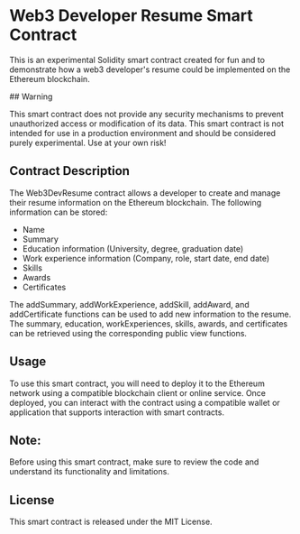 # Web3 Developer Resume Smart Contract

This is an experimental Solidity smart contract created for fun and to demonstrate how a web3 developer's resume could be implemented on the Ethereum blockchain.

## Warning

This smart contract does not provide any security mechanisms to prevent unauthorized access or modification of its data.
This smart contract is not intended for use in a production environment and should be considered purely experimental. Use at your own risk!

## Contract Description

The Web3DevResume contract allows a developer to create and manage their resume information on the Ethereum blockchain. The following information can be stored:

- Name
- Summary
- Education information (University, degree, graduation date)
- Work experience information (Company, role, start date, end date)
- Skills
- Awards
- Certificates

The addSummary, addWorkExperience, addSkill, addAward, and addCertificate functions can be used to add new information to the resume.
The summary, education, workExperiences, skills, awards, and certificates can be retrieved using the corresponding public view functions.

## Usage

To use this smart contract, you will need to deploy it to the Ethereum network using a compatible blockchain client or online service. Once deployed, you can interact with the contract using a compatible wallet or application that supports interaction with smart contracts.

## Note:

Before using this smart contract, make sure to review the code and understand its functionality and limitations.

## License

This smart contract is released under the MIT License.
